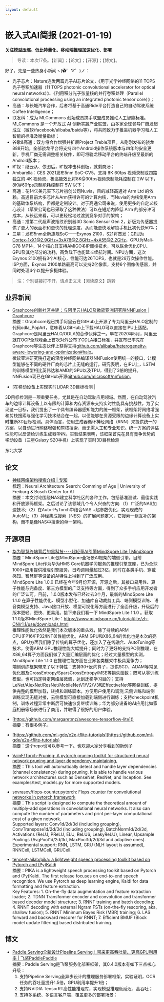 ```yaml
---
layout: default
---
```


# 嵌入式AI简报 (2021-01-19)  

**关注模型压缩、低比特量化、移动端推理加速优化、部署**  

> 导读：本次17条。【新闻】；【论文】；【开源】；【博文】。


好了，先是一些热身小新闻ヽ(✿゜▽゜)ノ：


- 光子芯片：Nature连发两篇光子AI芯片论文，《用于光学神经网络的11 TOPS光子卷积加速器（11 TOPS photonic convolutional accelerator for optical neural networks）》、《利用积分光子张量核的并行卷积处理（Parallel convolutional processing using an integrated photonic tensor core）》；
- 高通：与长城汽车合作，后者将基于高通Ride平台打造自己的自动驾驶系统Coffee Intelligence； 
- 联发科：成为 MLCommons 创始成员携手联盟成员推动人工智能标准。MLCommons 是一个开放式 AI 创新实践产业联盟，由多家全球领导厂商发起成立（微软/facebook/alibaba/baidu等），将共同致力于推进机器学习和人工智能的标准及衡量指标；
- 谷歌&高通：双方将合作增强并扩展Project Treble项目，从刚刚发布的骁龙888开始，全部骁龙平台将支持四个Android操作系统版本与四年的安全更新。手机厂商无需调整相关软件，即可将骁龙移动平台的终端升级至最新的Android版本；
- 旷视：继云从、依图后，旷视冲击科创板，就剩商汤；
- Ambarella：CES 2021发布5nm SoC-CV5，支持 8K 60fps 视频录制或四路独立的 4K 视频流，极高能效比将8K@30fps视频录制能耗控制在 2W 以下，8K@60fps录制能耗控制在 5W 以下；  
- 高通：花14亿美元买下芯片初创公司Nuvia，目的减轻高通对 Arm Ltd 的依赖。高通目前大多芯片从Arm获得许可的计算内核，而Nuvia的内核使用Arm的基础体系结构，但都是定制设计。对于高通公司来说，使用更多的自定义核心设计（苹果公司也已采取了这种做法）可以在短期内降低 Arm 的部分许可成本，从长远来看，可以更轻松地过渡到竞争对手的架构；
- 高通：推第二代超声波指纹识别器3D Sonic Sensor Gen 2，新版为传感器提供了更大的表面积和更快的处理速度，从而能更快地解锁手机比初代快50%；
- 三星：发布5nm全新旗舰SoC——Exynos 2100，S21将首发：CPU为Cortex-1xX1@2.9GHz+3xA78@2.8GHz+4xA55@2.2GHz，GPU为Mali-G78 MP14，14个核心其支持AMIGO多IP调控技术，可以联合优化CPU、GPU及其他部分的功耗，高负载下也能延长续航时间。NPU方面，这次Exynos 2100拥有3个AI核心，性能可达26TOPS，也就是26万次操作性能。ISP方面，Exynos 2100单路最高可以支持2亿像素，支持6个图像传感器，并同时处理4个以提升多摄体验。  


> 注：个别链接打不开，请点击文末【阅读原文】跳转


## 业界新闻  

- [Graphcore创新社区共建：与阿里云HALO及微软亚洲研究院NNFusion | Graphcore](https://mp.weixin.qq.com/s/tJBpXRcALG24KM7MJDSsQw)  
摘要：Graphcore现已携手阿里云在GitHub上开源了专为阿里云HALO定制的代码odla_PopArt，意味着从GitHub上下载HALO可以直接在IPU上适配。Graphcore是阿里云HALO/ODLA的合作伙伴之一。早在2020年5月，阿里云就在OCP全球峰会上首次对外公布了ODLA接口标准，并宣布已率先在Graphcore等生态伙伴上获得支持[github.com/alibaba/heterogeneity-aware-lowering-and-optimization#halo](https://github.com/alibaba/heterogeneity-aware-lowering-and-optimization#halo)。  
微软亚洲研究院打造的深度神经网络编译器NNFusion使用统一的接口，让模型能够在不同的硬件厂商的芯片上无缝的运行。研究表明，在IPU上，LSTM的训练模型相比英伟达和AMD的GPU以及TPU，得到了3倍的提升。NNFusion现已在GitHub开源[github.com/microsoft/nnfusion](https://github.com/microsoft/nnfusion)。  

- [在移动设备上实现实时LiDAR 3D目标检测 | 
 
3D目标检测是一项重要任务，尤其是在自动驾驶应用领域。然而，在自动驾驶汽车的边缘计算设备上以有限的计算和内存资源来支持实时性能具有挑战性。为了实现这一目标，我们提出了一个具有编译器感知能力的统一框架，该框架将网络增强和剪枝搜索与强化学习技术结合在一起，以便能够在资源受限的边缘计算设备上实时推断3D目标检测。具体而言，使用生成器循环神经网络（RNN）来提供统一的方案，以自动进行网络增强和剪枝搜索，而无需人工和专业知识。统一方案的评估性能可以反馈给训练生成器RNN。实验结果表明，该框架首先在具有竞争优势的移动设备（三星Galaxy S20手机）上实现了实时3D目标检测
 
东北大学


## 论文

- [神经网络架构搜索介绍 | 专知](https://mp.weixin.qq.com/s/ntFyLBSHJGGUfK6y7wvIiw)  
标题：Neural Architecture Search: Comming of Age | University of Freiburg & Bosch Center for AI  
摘要：本文讨论围绕NAS建立科学社区的各种工作，包括基准测试、最佳实践和开放源码框架。之后讨论了该领域几个令人兴奋的方向:（1）广泛的NAS加速技术;（2）在Auto-PyTorch中结合NAS +超参数优化，实现现成的AutoML;（3）神经集成搜索（NES）的扩展问题定义，它搜索一组互补的架构，而不是像NAS中搜索的单一架构。  



## 开源项目


- [华为智慧终端背后的黑科技----超轻量AI引擎MindSpore Lite | MindSpore](https://mp.weixin.qq.com/s/D2uWrUJBIK8s0vsH7TVN1A)  
摘要：MindSpore Lite是MindSpore全场景AI框架的端侧引擎，目前MindSpore Lite作为华为HMS Core机器学习服务的推理引擎底座，已为全球1000+应用提供推理引擎服务，日均调用量超过3亿，同时在各类手机、穿戴感知、智慧屏等设备的AI特性上得到了广泛应用。  
MindSpore Lite 1.0.0 已经在今年9月份开源，开源之后，其接口易用性、算子性能与完备度、第三方模型的广泛支持等方面，得到了众多手机应用开发者的广泛认可。目前，1.0.0版本发布已经过去3个月，最新的MindSpore Lite 1.1.0 在算子性能优化、模型小型化、加速库自动裁剪工具、端侧模型训练、语音类模型支持、Java接口开放、模型可视化等方面进行了全面升级，升级后的版本更轻、更快、更易用。接下来我们看一下 MindSpore Lite 1.1.0 。获取1.1.0版本MindSpore Lite：https://www.mindspore.cn/tutorial/lite/zh-CN/r1.1/use/downloads.html  
推理性能优化依然是我们本次版本的重头戏，除了持续的ARM CPU(FP16/FP32/INT8)性能优化，ARM GPU和X86_64的优化也是本次的亮点，GPU方面我们除了传统的算子优化，还加入了在线融合、AutoTuning等技术，使得ARM GPU推理性能大幅提升；同时为了更好的支持PC侧推理，在X86_64算子方面我们做了大量汇编层面的优化；经过大量模型的实测，MindSpore Lite 1.1.0 在推理性能方面在业界各类框架中极具竞争力；  
端侧训练框架带来了以下特性：支持30+反向算子，提供SGD、ADAM等常见优化器及CrossEntropy/SparsCrossEntropy/MSE等损失函数；既可从零训练模型，也可指定特定网络层微调，达到迁移学习目的；支持LeNet/AlexNet/ResNet/MobileNetV1/V2/V3和EffectiveNet等网络训练，提供完整的模型加载，转换和训练脚本，方便用户使用和调测;云侧训练和端侧训练实现无缝对接，云侧模型可直接加载到端侧进行训练；支持checkpoint机制，训练过程异常中断后可快速恢复继续训练；华为部分设备的AI应用比如家庭相册等场景进行了商用，并取得了很好的用户体验。  
- [https://github.com/margaretmz/awesome-tensorflow-lite]()  
摘要：有很多例子。  

- [https://github.com/ml-gde/e2e-tflite-tutorials](https://github.com/ml-gde/e2e-tflite-tutorials)  
摘要：这个repo也可以参考一下。也欢迎大家分享看到的新例子



- [VainF/Torch-Pruning: A pytorch pruning toolkit for structured neural network pruning and layer dependency maintaining.](https://github.com/VainF/Torch-Pruning)  
摘要：This tool will automatically detect and handle layer dependencies (channel consistency) during pruning. It is able to handle various network architectures such as DenseNet, ResNet, and Inception. See examples/test_models.py for more supported models.  
- [sovrasov/flops-counter.pytorch: Flops counter for convolutional networks in pytorch framework](https://github.com/sovrasov/flops-counter.pytorch)  
摘要：This script is designed to compute the theoretical amount of multiply-add operations in convolutional neural networks. It also can compute the number of parameters and print per-layer computational cost of a given network.  
Supported layers: Conv1d/2d/3d (including grouping), ConvTranspose1d/2d/3d (including grouping), BatchNorm1d/2d/3d, Activations (ReLU, PReLU, ELU, ReLU6, LeakyReLU), Linear, Upsample
Poolings (AvgPool1d/2d/3d, MaxPool1d/2d/3d and adaptive ones).  
Experimental support: RNN, LSTM, GRU (NLH layout is assumed), RNNCell, LSTMCell, GRUCell.  
- [tencent-ailab/pika: a lightweight speech processing toolkit based on Pytorch and (Py)Kaldi](https://github.com/tencent-ailab/pika)  
摘要：PIKA is a lightweight speech processing toolkit based on Pytorch and (Py)Kaldi. The first release focuses on end-to-end speech recognition. We use Pytorch as deep learning engine, Kaldi for data formatting and feature extraction.  
Key Features: 1. On-the-fly data augmentation and feature extraction loader; 2. TDNN Transformer encoder and convolution and transformer based decoder model structure; 3. RNNT training and batch decoding; 4. RNNT decoding with external Ngram FSTs (on-the-fly rescoring, aka, shallow fusion); 5. RNNT Minimum Bayes Risk (MBR) training; 6. LAS forward and backward rescorer for RNNT; 7. Efficient BMUF (Block model update filtering) based distributed training.  

## 博文

- [Paddle Serving全新设计Pipeline Serving！带来更高吞吐量、更高GPU利用率 | 飞桨PaddlePaddle](https://mp.weixin.qq.com/s/ccTiNqcz62n3ANwc_ZLEZg)  
摘要：Paddle Serving是飞桨服务化部署框架，其0.4.0版本有如下三点核心升级：  
    1. 支持Pipeline Serving全异步设计的推理服务部署框架，实验证明，OCR任务的吞吐量提升1.5倍，GPU利用率提升1倍；  
    2. 支持NVIDIA TensorRT高性能推理库，实现模型推理低延迟、高吞吐；  
    3. 支持多系统、多语言客户端，覆盖更多的部署场景；  
